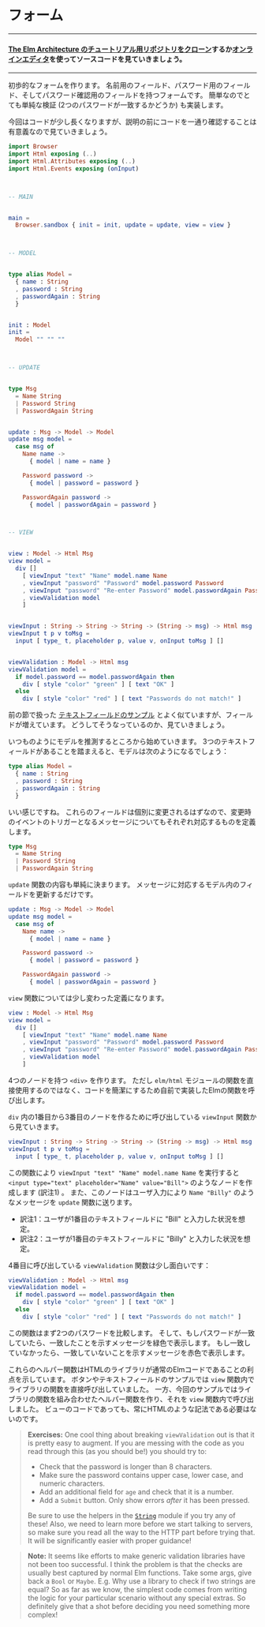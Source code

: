 <!--
# Forms
-->
# フォーム

---
<!--
#### [Clone the code](https://github.com/evancz/elm-architecture-tutorial/) or follow along in the [online editor](https://ellie-app.com/37gWB93n8jJa1).
-->
#### [The Elm Architecture のチュートリアル用リポジトリをクローン](https://github.com/evancz/elm-architecture-tutorial/)するか[オンラインエディタ](https://ellie-app.com/37gWB93n8jJa1)を使ってソースコードを見ていきましょう。
---

<!--
Here we will make a rudimentary form. It has a field for your name, a field for your password, and a field to verify that password. We will also do some very simple validation (do the two passwords match?) just because it is simple to add.
-->
初歩的なフォームを作ります。
名前用のフィールド、パスワード用のフィールド、そしてパスワード確認用のフィールドを持つフォームです。
簡単なのでとても単純な検証 (2つのパスワードが一致するかどうか) も実装します。

<!--
The code is a bit longer in this case, but I still think it is valuable to look through it before you get into the description of what is going on.
-->
今回はコードが少し長くなりますが、説明の前にコードを一通り確認することは有意義なので見ていきましょう。

```elm
import Browser
import Html exposing (..)
import Html.Attributes exposing (..)
import Html.Events exposing (onInput)



-- MAIN


main =
  Browser.sandbox { init = init, update = update, view = view }



-- MODEL


type alias Model =
  { name : String
  , password : String
  , passwordAgain : String
  }


init : Model
init =
  Model "" "" ""



-- UPDATE


type Msg
  = Name String
  | Password String
  | PasswordAgain String


update : Msg -> Model -> Model
update msg model =
  case msg of
    Name name ->
      { model | name = name }

    Password password ->
      { model | password = password }

    PasswordAgain password ->
      { model | passwordAgain = password }



-- VIEW


view : Model -> Html Msg
view model =
  div []
    [ viewInput "text" "Name" model.name Name
    , viewInput "password" "Password" model.password Password
    , viewInput "password" "Re-enter Password" model.passwordAgain PasswordAgain
    , viewValidation model
    ]


viewInput : String -> String -> String -> (String -> msg) -> Html msg
viewInput t p v toMsg =
  input [ type_ t, placeholder p, value v, onInput toMsg ] []


viewValidation : Model -> Html msg
viewValidation model =
  if model.password == model.passwordAgain then
    div [ style "color" "green" ] [ text "OK" ]
  else
    div [ style "color" "red" ] [ text "Passwords do not match!" ]
```

<!--
This is pretty similar to our [text field example](text_fields.md), just with more fields. Let's walk through how it came to be!
-->
前の節で扱った [テキストフィールドのサンプル](text_fields.md) とよく似ていますが、フィールドが増えています。
どうしてそうなっているのか、見ていきましょう。

<!--
As always, you start out by guessing at the `Model`. We know there are going to be three text fields, so let's just go with that:
-->
いつものようにモデルを推測するところから始めていきます。
3つのテキストフィールドがあることを踏まえると、モデルは次のようになるでしょう：

```elm
type alias Model =
  { name : String
  , password : String
  , passwordAgain : String
  }
```

<!--
Great, seems reasonable. We expect that each of these fields can be changed separately, so our messages should account for each of those scenarios.
-->
いい感じですね。
これらのフィールドは個別に変更されるはずなので、変更時のイベントのトリガーとなるメッセージについてもそれぞれ対応するものを定義します。

```elm
type Msg
  = Name String
  | Password String
  | PasswordAgain String
```

<!--
This means our `update` is pretty mechanical. Just update the relevant field:
-->
`update` 関数の内容も単純に決まります。
メッセージに対応するモデル内のフィールドを更新するだけです。

```elm
update : Msg -> Model -> Model
update msg model =
  case msg of
    Name name ->
      { model | name = name }

    Password password ->
      { model | password = password }

    PasswordAgain password ->
      { model | passwordAgain = password }
```

<!--
We get a little bit fancier than normal in our `view` though.
-->
`view` 関数については少し変わった定義になります。

```elm
view : Model -> Html Msg
view model =
  div []
    [ viewInput "text" "Name" model.name Name
    , viewInput "password" "Password" model.password Password
    , viewInput "password" "Re-enter Password" model.passwordAgain PasswordAgain
    , viewValidation model
    ]
```

<!--
We start by creating a `<div>` with four child nodes. But instead of using functions from `elm/html` directly, we call Elm functions to make our code more concise! We start with three calls to `viewInput`:
-->
4つのノードを持つ `<div>` を作ります。
ただし `elm/html` モジュールの関数を直接使用するのではなく、コードを簡潔にするため自前で実装したElmの関数を呼び出します。

`div` 内の1番目から3番目のノードを作るために呼び出している `viewInput` 関数から見ていきます。

```elm
viewInput : String -> String -> String -> (String -> msg) -> Html msg
viewInput t p v toMsg =
  input [ type_ t, placeholder p, value v, onInput toMsg ] []
```

<!--
So `viewInput "text" "Name" model.name Name` can create a node like `<input type="text" placeholder="Name" value="Bill">`. That node will also send messages like `Name "Billy"` to `update` on user input.
-->
この関数により `viewInput "text" "Name" model.name Name` を実行すると `<input type="text" placeholder="Name" value="Bill">` のようなノードを作成します (訳注1) 。
また、このノードはユーザ入力により `Name "Billy"` のようなメッセージを `update` 関数に送ります。

- 訳注1：ユーザが1番目のテキストフィールドに "Bill" と入力した状況を想定。
- 訳注2：ユーザが1番目のテキストフィールドに "Billy" と入力した状況を想定。

<!--
The fourth entry is more interesting. It is a call to `viewValidation`:
-->
4番目に呼び出している `viewValidation` 関数は少し面白いです：

```elm
viewValidation : Model -> Html msg
viewValidation model =
  if model.password == model.passwordAgain then
    div [ style "color" "green" ] [ text "OK" ]
  else
    div [ style "color" "red" ] [ text "Passwords do not match!" ]
```

<!--
This function first compares the two passwords. If they match, you get green text and a positive message. If they do not match, you get red text and a helpful message.
-->
この関数はまず2つのパスワードを比較します。
そして、もしパスワードが一致していたら、一致したことを示すメッセージを緑色で表示します。
もし一致していなかったら、一致していないことを示すメッセージを赤色で表示します。

<!--
These helper functions begin to show the benefits of having our HTML library be normal Elm code. We _could_ put all that code into our `view`, but making helper functions is totally normal in Elm, even in view code. Is this getting hard to understand? Maybe I can break out a helper function!
-->
これらのヘルパー関数はHTMLのライブラリが通常のElmコードであることの利点を示しています。
ボタンやテキストフィールドのサンプルでは `view` 関数内でライブラリの関数を直接呼び出していました。
一方、今回のサンプルではライブラリの関数を組み合わせたヘルパー関数を作り、それを `view` 関数内で呼び出しました。
ビューのコードであっても、常にHTMLのような記法である必要はないのです。
<!-- この部分の訳が文脈的によく分からない＋恐らくなくても問題ないのでカットした。
Is this getting hard to understand? Maybe I can break out a helper function!
-->

<!---->
> **Exercises:** One cool thing about breaking `viewValidation` out is that it is pretty easy to augment. If you are messing with the code as you read through this (as you should be!) you should try to:
>
>  - Check that the password is longer than 8 characters.
>  - Make sure the password contains upper case, lower case, and numeric characters.
>  - Add an additional field for `age` and check that it is a number.
>  - Add a `Submit` button. Only show errors *after* it has been pressed.
>
> Be sure to use the helpers in the [`String`](https://package.elm-lang.org/packages/elm/core/latest/String) module if you try any of these! Also, we need to learn more before we start talking to servers, so make sure you read all the way to the HTTP part before trying that. It will be significantly easier with proper guidance!

<!---->
> **Note:** It seems like efforts to make generic validation libraries have not been too successful. I think the problem is that the checks are usually best captured by normal Elm functions. Take some args, give back a `Bool` or `Maybe`. E.g. Why use a library to check if two strings are equal? So as far as we know, the simplest code comes from writing the logic for your particular scenario without any special extras. So definitely give that a shot before deciding you need something more complex!

